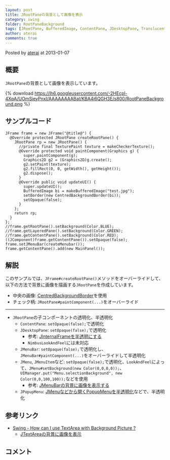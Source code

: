 ```yaml
---
layout: post
title: JRootPaneの背景として画像を表示
category: swing
folder: RootPaneBackground
tags: [JRootPane, BufferedImage, ContentPane, JDesktopPane, Translucent, Transparent]
author: aterai
comments: true
---
```


Posted by [aterai](http://terai.xrea.jp/aterai.html) at 2013-01-07

## 概要
`JRootPane`の背景として画像を表示しています。

{% download https://lh6.googleusercontent.com/-2HEcpl-4XqA/UOmSieyPnxI/AAAAAAAABaI/KBA4i6QGH3E/s800/RootPaneBackground.png %}

## サンプルコード
<pre class="prettyprint"><code>JFrame frame = new JFrame("@title@") {
  @Override protected JRootPane createRootPane() {
    JRootPane rp = new JRootPane() {
      //private final TexturePaint texture = makeCheckerTexture();
      @Override protected void paintComponent(Graphics g) {
        super.paintComponent(g);
        Graphics2D g2 = (Graphics2D)g.create();
        g2.setPaint(texture);
        g2.fillRect(0, 0, getWidth(), getHeight());
        g2.dispose();
      }
      @Override public void updateUI() {
        super.updateUI();
        BufferedImage bi = makeBufferedImage("test.jpg");
        setBorder(new CentredBackgroundBorder(bi));
        setOpaque(false);
      }
    };
    return rp;
  }
};
//frame.getRootPane().setBackground(Color.BLUE);
//frame.getLayeredPane().setBackground(Color.GREEN);
//frame.getContentPane().setBackground(Color.RED);
((JComponent)frame.getContentPane()).setOpaque(false);
frame.setJMenuBar(createMenubar());
frame.getContentPane().add(new MainPanel());
</code></pre>

## 解説
このサンプルでは、`JFrame#createRootPane()`メソッドをオーバーライドして、以下の方法で背景に画像を描画する`JRootPane`を作成しています。

- 中央の画像: [CentredBackgroundBorder](https://forums.oracle.com/thread/1395763)を使用
- チェック柄: `JRootPane#paintComponent(...)`をオーバーライド

<!-- dummy comment line for breaking list -->

- - - -
- `JRootPane`の子コンポーネントの透明化、半透明化
    - `ContentPane`: `setOpaque(false);`で透明化
    - `JDesktopPane`:  `setOpaque(false);`で透明化
        - 参考: [JInternalFrameを半透明にする](http://terai.xrea.jp/Swing/TransparentFrame.html)
        - `NimbusLookAndFeel`には未対応
    - `JMenuBar`: `setOpaque(false);`で透明化し、`JMenuBar#paintComponent(...)`をオーバーライドして半透明化
    - `JMenu`, `JMenuItem`など: `setOpaque(false);`で透明化、`LookAndFeel`によって、`JMenu#setBackground(new Color(0,0,0,0));`、`UIManager.put("Menu.selectionBackground", new Color(0,0,100,100));`などを使用
        - 参考: [JMenuBarの背景に画像を表示する](http://terai.xrea.jp/Swing/MenuBarBackground.html)
    - `JPopupMenu`: [JMenuなどから開くPopupMenuを半透明化](http://terai.xrea.jp/Swing/TranslucentSubMenu.html)などで、半透明化

<!-- dummy comment line for breaking list -->

## 参考リンク
- [Swing - How can I use TextArea with Background Picture ?](https://forums.oracle.com/thread/1395763)
    - [JTextAreaの背景に画像を表示](http://terai.xrea.jp/Swing/CentredBackgroundBorder.html)

<!-- dummy comment line for breaking list -->

## コメント
